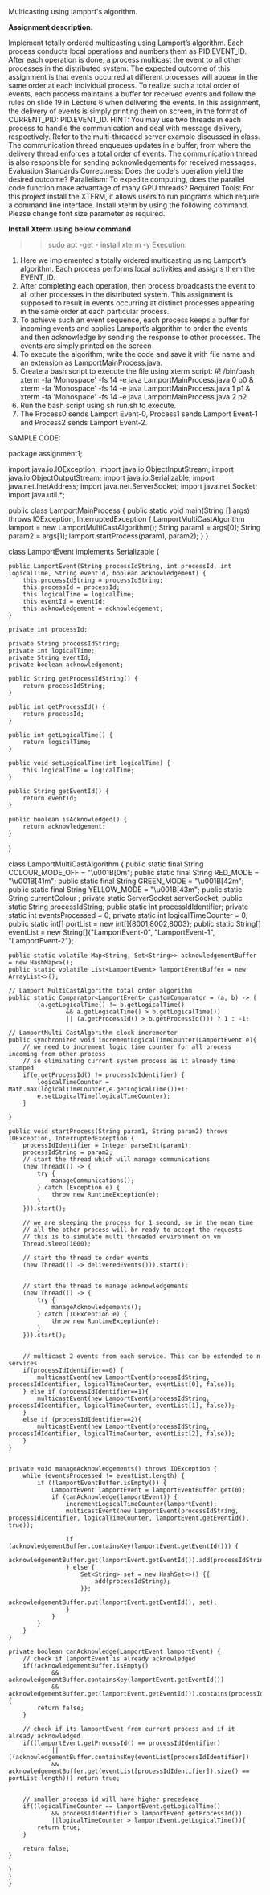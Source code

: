 
Multicasting using lamport's algorithm.

**Assignment description:**

Implement totally ordered multicasting using Lamport’s algorithm. Each process conducts local
operations and numbers them as PID.EVENT_ID. After each operation is done, a process
multicast the event to all other processes in the distributed system. The expected outcome of this
assignment is that events occurred at different processes will appear in the same order at each
individual process. To realize such a total order of events, each process maintains a buffer for
received events and follow the rules on slide 19 in Lecture 6 when delivering the events. In this
assignment, the delivery of events is simply printing them on screen, in the format of
CURRENT_PID: PID.EVENT_ID. HINT: You may use two threads in each process to handle
the communication and deal with message delivery, respectively. Refer to the multi-threaded
server example discussed in class. The communication thread enqueues updates in a buffer, from
where the delivery thread enforces a total order of events. The communication thread is also
responsible for sending acknowledgements for received messages.
Evaluation Standards
Correctness: Does the code's operation yield the desired outcome?
Parallelism: To expedite computing, does the parallel code function make advantage of many
GPU threads?
Required Tools:
For this project install the XTERM, it allows users to run programs which require a command line
interface. Install xterm by using the following command. Please change font size parameter as
required.

**Install Xterm using below command**
>> sudo apt -get - install xterm -y
Execution:
1. Here we implemented a totally ordered multicasting using Lamport’s algorithm. Each
process performs local activities and assigns them the EVENT_ID.
2. After completing each operation, then process broadcasts the event to all other processes
in the distributed system. This assignment is supposed to result in events occurring at
distinct processes appearing in the same order at each particular process.
3. To achieve such an event sequence, each process keeps a buffer for incoming events and
applies Lamport’s algorithm to order the events and then acknowledge by sending the
response to other processes. The events are simply printed on the screen
4. To execute the algorithm, write the code and save it with file name and an extension as
LamportMainProcess.java.
5. Create a bash script to execute the file using xterm script:
#! /bin/bash
xterm -fa 'Monospace' -fs 14 -e java LamportMainProcess.java 0 p0 &
xterm -fa 'Monospace' -fs 14 -e java LamportMainProcess.java 1 p1 &
xterm -fa 'Monospace' -fs 14 -e java LamportMainProcess.java 2 p2
6. Run the bash script using sh run.sh to execute.
7. The Process0 sends Lamport Event-0, Process1 sends Lamport Event-1 and Process2 sends
Lamport Event-2.

SAMPLE CODE:


package assignment1;

import java.io.IOException;
import java.io.ObjectInputStream;
import java.io.ObjectOutputStream;
import java.io.Serializable;
import java.net.InetAddress;
import java.net.ServerSocket;
import java.net.Socket;
import java.util.*;

public class LamportMainProcess {
    public static void main(String  [] args) throws IOException, InterruptedException {
        LamportMultiCastAlgorithm lamport = new LamportMultiCastAlgorithm();
        String param1 = args[0];
        String param2 = args[1];
        lamport.startProcess(param1, param2);
    }
}

class LamportEvent implements Serializable {

    public LamportEvent(String processIdString, int processId, int logicalTime, String eventId, boolean acknowledgement) {
        this.processIdString = processIdString;
        this.processId = processId;
        this.logicalTime = logicalTime;
        this.eventId = eventId;
        this.acknowledgement = acknowledgement;
    }

    private int processId;

    private String processIdString;
    private int logicalTime;
    private String eventId;
    private boolean acknowledgement;

    public String getProcessIdString() {
        return processIdString;
    }

    public int getProcessId() {
        return processId;
    }

    public int getLogicalTime() {
        return logicalTime;
    }

    public void setLogicalTime(int logicalTime) {
        this.logicalTime = logicalTime;
    }

    public String getEventId() {
        return eventId;
    }

    public boolean isAcknowledged() {
        return acknowledgement;
    }

}

class LamportMultiCastAlgorithm {
    public static final String COLOUR_MODE_OFF = "\u001B[0m";
    public static final String RED_MODE = "\u001B[41m";
    public static final String GREEN_MODE = "\u001B[42m";
    public static final String YELLOW_MODE = "\u001B[43m";
    public static String currentColour ;
    private static ServerSocket serverSocket;
    public static String processIdString;
    public static int processIdIdentifier;
    private static int eventsProcessed = 0;
    private static int logicalTimeCounter = 0;
    public static int[] portList = new int[]{8001,8002,8003};
    public static String[] eventList = new String[]{"LamportEvent-0", "LamportEvent-1", "LamportEvent-2"};

    public static volatile Map<String, Set<String>> acknowledgementBuffer = new HashMap<>();
    public static volatile List<LamportEvent> lamportEventBuffer = new ArrayList<>();

    // Lamport MultiCastAlgorithm total order algorithm
    public static Comparator<LamportEvent> customComparator = (a, b) -> (
            (a.getLogicalTime() != b.getLogicalTime()
                    && a.getLogicalTime() > b.getLogicalTime())
                    || (a.getProcessId() > b.getProcessId())) ? 1 : -1;

    // LamportMulti CastAlgorithm clock incrementer
    public synchronized void incrementLogicalTimeCounter(LamportEvent e){
        // we need to increment logic time counter for all process incoming from other process
        // so eliminating current system process as it already time stamped
        if(e.getProcessId() != processIdIdentifier) {
            logicalTimeCounter = Math.max(logicalTimeCounter,e.getLogicalTime())+1;
            e.setLogicalTime(logicalTimeCounter);
        }

    }

    public void startProcess(String param1, String param2) throws IOException, InterruptedException {
        processIdIdentifier = Integer.parseInt(param1);
        processIdString = param2;
        // start the thread which will manage communications
        (new Thread(() -> {
            try {
                manageCommunications();
            } catch (Exception e) {
                throw new RuntimeException(e);
            }
        })).start();

        // we are sleeping the process for 1 second, so in the mean time
        // all the other process will br ready to accept the requests
        // this is to simulate multi threaded environment on vm
        Thread.sleep(1000);

        // start the thread to order events
        (new Thread(() -> deliveredEvents())).start();


        // start the thread to manage acknowledgements
        (new Thread(() -> {
            try {
                manageAcknowledgements();
            } catch (IOException e) {
                throw new RuntimeException(e);
            }
        })).start();


        // multicast 2 events from each service. This can be extended to n services
        if(processIdIdentifier==0) {
            multicastEvent(new LamportEvent(processIdString, processIdIdentifier, logicalTimeCounter, eventList[0], false));
        } else if (processIdIdentifier==1){
            multicastEvent(new LamportEvent(processIdString, processIdIdentifier, logicalTimeCounter, eventList[1], false));
        }
        else if (processIdIdentifier==2){
            multicastEvent(new LamportEvent(processIdString, processIdIdentifier, logicalTimeCounter, eventList[2], false));
        }
    }


    private void manageAcknowledgements() throws IOException {
        while (eventsProcessed != eventList.length) {
            if (!lamportEventBuffer.isEmpty()) {
                LamportEvent lamportEvent = lamportEventBuffer.get(0);
                if (canAcknowledge(lamportEvent)) {
                    incrementLogicalTimeCounter(lamportEvent);
                    multicastEvent(new LamportEvent(processIdString, processIdIdentifier, logicalTimeCounter, lamportEvent.getEventId(), true));

                    if (acknowledgementBuffer.containsKey(lamportEvent.getEventId())) {
                        acknowledgementBuffer.get(lamportEvent.getEventId()).add(processIdString);
                    } else {
                        Set<String> set = new HashSet<>() {{
                            add(processIdString);
                        }};
                        acknowledgementBuffer.put(lamportEvent.getEventId(), set);
                    }
                }
            }
        }
    }

    private boolean canAcknowledge(LamportEvent lamportEvent) {
        // check if lamportEvent is already acknowledged
        if(!acknowledgementBuffer.isEmpty()
                && acknowledgementBuffer.containsKey(lamportEvent.getEventId())
                && acknowledgementBuffer.get(lamportEvent.getEventId()).contains(processIdString)){
            return false;
        }

        // check if its lamportEvent from current process and if it already acknowledged
        if((lamportEvent.getProcessId() == processIdIdentifier)
                || ((acknowledgementBuffer.containsKey(eventList[processIdIdentifier])
                && acknowledgementBuffer.get(eventList[processIdIdentifier]).size() == portList.length))) return true;


        // smaller process id will have higher precedence
        if((logicalTimeCounter == lamportEvent.getLogicalTime()
                && processIdIdentifier > lamportEvent.getProcessId())
                ||logicalTimeCounter > lamportEvent.getLogicalTime()){
            return true;
        }

        return false;
    }

    }
    }
    }


